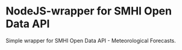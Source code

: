 # NodeJS-wrapper for SMHI Open Data API
Simple wrapper for SMHI Open Data API - Meteorological Forecasts.


